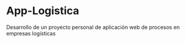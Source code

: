# App-Logistica
Desarrollo de un proyecto personal de aplicación web de procesos en empresas logísticas
